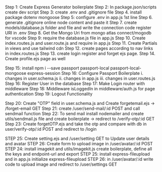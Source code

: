 Step 1: Create Express Generator boilerplate
Step 2: In package.json/scripts create dev script
Step 3: create .env and .gitignore file
Step 4. install package dotenv mongoose
Step 5: configure .env in app.js 1st line
Step 6. generate .gitignore online node content and paste it
Step 7. create models/database.js folder and file and write the connection code register URI in .env
Step 8. Get the Mongo Uri from mongo atlas connect/mogodb for vscode
Step 9: require the database.js file in app.js
Step 10. Create index.routes.js and user.route.js and require in app.js
Step 11. Create Partials in views and use tailwind cdn
Step 12. create pages according to nav links in index.routes.js
Step 13. create login register and forget ejs page.
Step 14. Create profile.ejs page as well

<!-- PASSPORT JS AUTHENTICATION  -->

Step 15: install npm i --save passport passport-local passport-local-mongoose express-session
Step 16: Configure Passport Boilerplate
i. changes in user.schema.js
ii. changes in app.js
iii. changes in user.routes.js
Step 16: Register User in the database
Step 17: Make Login router with middleware
Step 18: Middleware isLoggedIn in middleware/auth.js for page authentication
Step 19: Logout Functionality

<!-- FOREGT PASSWORD FUNCTIONALITY -->

Step 20: Create "OTP" field in user.schema.js and Create forgetemail.ejs -> /forget-email GET
Step 21: create /user/send-mail/:id POST and call sendmail function
Step 22: To send mail install nodemailer and create utils/sendmail.js file and create boilerplate -> redirect to /verify-otp/:id GET
Step 23: Create forgetOTP.ejs and take the otp and compare with db in user/verify-otp/:id POST and redirect to /login

<!-- INTEGRATING CONTENT DELIVERY SYSTEM -->

STEP 25: Create setting.ejs and /user/setting GET to Update user details and avatar
STEP 26: Create form to upload image in /user/avatar/:id POST
STEP 24: install imagekit and utils/imagekit.js create boilerplate, define all the keys and endpoint-url and export
STEP 25: install express-fileupload and in app.js initialize express-fileupload
STEP 26: in /user/avatar/:id write code to upload image and redirect to /user/settings GET
